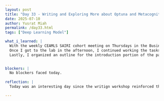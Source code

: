 ```yaml
---
layout: post
title: "Day 33 - Writing and Exploring More about Optuna and Metacognition"
date: 2025-07-10
author: Yusrat Miah
permalink: /day33.html
tags: ["Deep Learning Model"]

what_i_learned: |
  With the weekly CEAMLS SAIRI cohort meeting on Thursdays in the Business Building of Morgan State, I spent the first half of the day in a Technical Writing Workshop hosted by Dr. Anita Pandey. Through this workshop, I learned that the first thing to consider when writing is the audience because it sets the tone and level of formality/informatility within a piece. Dr. Pandey also recommended that our research groups should look into potential journal publishers since they may have varying format and styling prefences for literature papers. The key "hallmarks" of technical papers and presentations where the following: 1) professionalism = formal + postive language 2) ethicality (no misquoting or plagarism) 3) accuracy (in areas related to key vocabulary, format, content, methodology) 4) clarity (aim for short sentences that use plain English 5) Completenes (at the end of the day, writing encompasses effective research and findings). There were also short "sprints" of writing exercises that included formulating the context line (background) and the problem statement for our research topics.
  Once I got to the lab in the afternoon, I continued working the tasks that I started yesterday- running the Optuna Model for DenseNet-121, contributing my group's literature paper, and just enlightening myself on more new knowledge! I mention "learning something new" because I read some articles about meta-learning and metacognition. Interestingly, I would say that writing this blog itself is form of metacognition as it allows me to guage what I learned and how I can improve my learning experience. This also brings into prespective about the importance of interleaving instead of being stuck on working on the same task for long periods of time.
  Lastly, I organized an outline for the introduction portion of the paper and plan to complete that part tomorrow (draft version). I also analyzed my Optuna run and found that it will take beyond the 27 hours that I anticpiated yesterday and may instead take somewhere between 4-8 days. To document the Optuna process, I curated a data table to organize the average times and results of each trial runs. I do have a long way to go with the Optuna run since I opted for 30 trials, which will ceertainly be taxing towards the GPU resources avialble and will take a while. However, I am entusiatic to see the end results. 

  
blockers: |
  No blockers faced today.
  
reflection: |
  Today was an interesting day since the writign workshop reinforced that the skill of writing is a lifelong journey. I am also facing the lengthy times with Optuna and am trying my best to stay patient with it. I plan to run a new model of DenseNet-121 with the initial results of Optuna given so far (best parameters): learning_rate'- 0.000261802310728809; 'optim'- 'Adam'; 'dropout': 0.4. My goal for tomorrow is to end the week on a good note.

---
```



